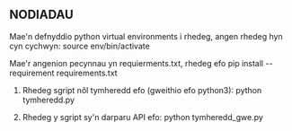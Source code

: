 NODIADAU
--------

Mae'n defnyddio python virtual environments i rhedeg, angen rhedeg hyn cyn cychwyn:
source env/bin/activate

Mae'r angenion pecynnau yn requierments.txt, rhedeg efo pip install --requirement requirements.txt

1. Rhedeg sgript nôl tymheredd efo (gweithio efo python3):
python tymheredd.py

2. Rhedeg y sgript sy'n darparu API efo:
python tymheredd_gwe.py

